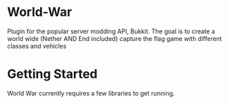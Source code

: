 World-War
=========

Plugin for the popular server modding API, Bukkit. The goal is to create a world wide (Nether AND End included) capture the flag game with different classes and vehicles

Getting Started
=============

World War currently requires a few libraries to get running. 
